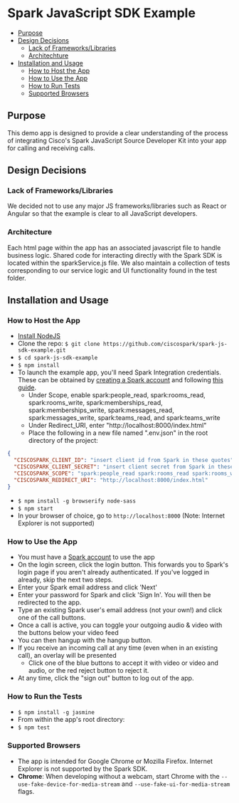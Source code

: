 # Spark JavaScript SDK Example
* [Purpose](#purpose)
* [Design Decisions](#design)
  * [Lack of Frameworks/Libraries](#frameworks)
  * [Architechture](#architecture)
* [Installation and Usage](#installation-and-usage)
  * [How to Host the App](#hosting)
  * [How to Use the App](#usage)
  * [How to Run Tests](#tests)
  * [Supported Browsers](#browsers)

<a name="purpose"></a>
## Purpose
This demo app is designed to provide a clear understanding of the process of integrating Cisco's Spark JavaScript Source Developer Kit into your app for calling and receiving calls.

<a name="design"></a>
## Design Decisions

<a name="frameworks"></a>
### Lack of Frameworks/Libraries

We decided not to use any major JS frameworks/libraries such as React or Angular so that the example is clear to all JavaScript developers.

<a name="architecture"></a>
### Architecture

Each html page within the app has an associated javascript file to handle business logic. Shared code for interacting directly with the Spark SDK is located within the sparkService.js file. We also maintain a collection of tests corresponding to our service logic and UI functionality found in the test folder.

<a name="installation-and-usage"></a>
## Installation and Usage

<a name="hosting"></a>
### How to Host the App

* [Install NodeJS](https://nodejs.org/en/download/)
* Clone the repo: `$ git clone https://github.com/ciscospark/spark-js-sdk-example.git`
* `$ cd spark-js-sdk-example`
* `$ npm install`
* To launch the example app, you'll need Spark Integration credentials. These can be obtained by [creating a Spark account](https://web.ciscospark.com/signin) and following [this guide](https://developer.ciscospark.com/authentication.html).
    - Under Scope, enable spark:people_read, spark:rooms_read, spark:rooms_write, spark:memberships_read, spark:memberships_write, spark:messages_read, spark:messages_write, spark:teams_read, and spark:teams_write
    - Under Redirect_URI, enter "http://localhost:8000/index.html"
    - Place the following in a new file named ".env.json" in the root directory of the project:

``` .env.json
{
  "CISCOSPARK_CLIENT_ID": "insert client id from Spark in these quotes",
  "CISCOSPARK_CLIENT_SECRET": "insert client secret from Spark in these quotes",
  "CISCOSPARK_SCOPE": "spark:people_read spark:rooms_read spark:rooms_write spark:memberships_read spark:memberships_write spark:messages_read spark:messages_write spark:teams_read spark:teams_write",
  "CISCOSPARK_REDIRECT_URI": "http://localhost:8000/index.html"
}
```
* `$ npm install -g browserify node-sass`
* `$ npm start`
* In your browser of choice, go to `http://localhost:8000` (Note: Internet Explorer is not supported)

<a name="usage"></a>
### How to Use the App

* You must have a [Spark account](https://web.ciscospark.com/signin) to use the app
* On the login screen, click the login button. This forwards you to Spark's login page if you aren't already authenticated. If you've logged in already, skip the next two steps.
* Enter your Spark email address and click 'Next'
* Enter your password for Spark and click 'Sign In'. You will then be redirected to the app.
* Type an existing Spark user's email address (not your own!) and click one of the call buttons.
* Once a call is active, you can toggle your outgoing audio & video with the buttons below your video feed
* You can then hangup with the hangup button.
* If you receive an incoming call at any time (even when in an existing call), an overlay will be presented
    - Click one of the blue buttons to accept it with video or video and audio, or the red reject button to reject it.
* At any time, click the "sign out" button to log out of the app.

<a name="tests"></a>
### How to Run the Tests

* `$ npm install -g jasmine`
* From within the app's root directory:
* `$ npm test`

<a name="browsers"></a>
### Supported Browsers

* The app is intended for Google Chrome or Mozilla Firefox. Internet Explorer is not supported by the Spark SDK.
* **Chrome**: When developing without a webcam, start Chrome with the ```--use-fake-device-for-media-stream``` and ```--use-fake-ui-for-media-stream``` flags.
<!---
## TODO

* Link to live app
* Put more comments in the code
* Details on how to use the SDK
* Do we support Edge?
* Consider tooltips within the app
---!>
